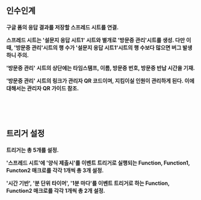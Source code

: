 <H2>
인수인계

<H4>
구글 폼의 응답 결과를 저장할 스프레드 시트를 연결.

스프레드 시트는 '설문지 응답 시트1' 시트와 별개로 '방문증 관리'시트를 생성.
다만 이 때, '방문증 관리'시트의 행 수가 '설문지 응답 시트1'시트의 행 수보다 많으면 버그 발생하니 주의.

'방문증 관리' 시트의 상단에는 타임스탬프, 이름, 방문증 번호, 방문증 반납 시간을 기재.

'방문증 관리' 시트의 링크가 관리자 QR 코드이며, 지킴이실 인원이 관리하게 된다.
이에 대해서는 관리자 QR 가이드 참조.

<br><br><br>
<H2>
트리거 설정

<H4>
트리거는 총 5개를 설정.

'스프레드 시트'에 '양식 제출시'를 이벤트 트리거로 실행되는 Function, Function1, Functon2 매크로를 각각 1개씩 총 3개 설정.

'시간 기반', '분 단위 타이머', '1분 마다'를 이벤트 트리거로 하는 Function, Function2 매크로를 각각 1개씩 총 2개 설정.
